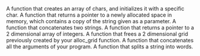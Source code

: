 A function that creates an array of chars, and initializes it with a specific char.
A function that returns a pointer to a newly allocated space in memory, which contains a copy of the string given as a parameter.
A function that concatenates two strings.
A function that returns a pointer to a 2 dimensional array of integers.
A function that frees a 2 dimensional grid previously created by your alloc_grid function.
A function that concatenates all the arguments of your program.
A function that splits a string into words.
